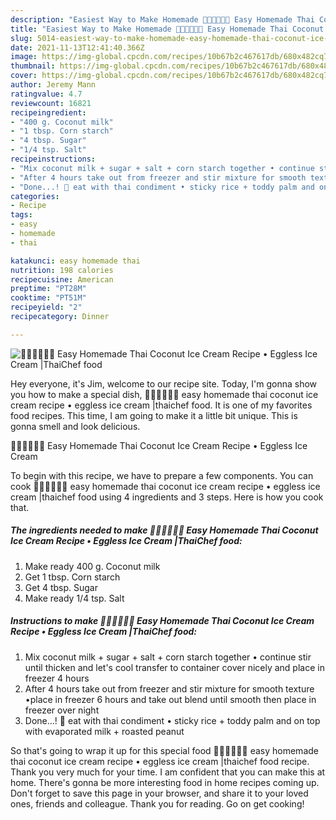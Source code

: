 ```yaml
---
description: "Easiest Way to Make Homemade 🧑🏽‍🍳🧑🏼‍🍳 Easy Homemade Thai Coconut Ice Cream Recipe • Eggless Ice Cream |ThaiChef food"
title: "Easiest Way to Make Homemade 🧑🏽‍🍳🧑🏼‍🍳 Easy Homemade Thai Coconut Ice Cream Recipe • Eggless Ice Cream |ThaiChef food"
slug: 5014-easiest-way-to-make-homemade-easy-homemade-thai-coconut-ice-cream-recipe-eggless-ice-cream-thaichef-food
date: 2021-11-13T12:41:40.366Z
image: https://img-global.cpcdn.com/recipes/10b67b2c467617db/680x482cq70/easy-homemade-thai-coconut-ice-cream-recipe-eggless-ice-cream-thaichef-food-recipe-main-photo.jpg
thumbnail: https://img-global.cpcdn.com/recipes/10b67b2c467617db/680x482cq70/easy-homemade-thai-coconut-ice-cream-recipe-eggless-ice-cream-thaichef-food-recipe-main-photo.jpg
cover: https://img-global.cpcdn.com/recipes/10b67b2c467617db/680x482cq70/easy-homemade-thai-coconut-ice-cream-recipe-eggless-ice-cream-thaichef-food-recipe-main-photo.jpg
author: Jeremy Mann
ratingvalue: 4.7
reviewcount: 16821
recipeingredient:
- "400 g. Coconut milk"
- "1 tbsp. Corn starch"
- "4 tbsp. Sugar"
- "1/4 tsp. Salt"
recipeinstructions:
- "Mix coconut milk + sugar + salt + corn starch together • continue stir until thicken and let&#39;s cool transfer to container cover nicely and place in freezer 4 hours"
- "After 4 hours take out from freezer and stir mixture for smooth texture •place in freezer 6 hours and take out blend until smooth then place in freezer over night"
- "Done...! 🥥 eat with thai condiment • sticky rice + toddy palm and on top with evaporated milk + roasted peanut"
categories:
- Recipe
tags:
- easy
- homemade
- thai

katakunci: easy homemade thai 
nutrition: 198 calories
recipecuisine: American
preptime: "PT28M"
cooktime: "PT51M"
recipeyield: "2"
recipecategory: Dinner

---
```



![🧑🏽‍🍳🧑🏼‍🍳 Easy Homemade Thai Coconut Ice Cream Recipe • Eggless Ice Cream |ThaiChef food](https://img-global.cpcdn.com/recipes/10b67b2c467617db/680x482cq70/easy-homemade-thai-coconut-ice-cream-recipe-eggless-ice-cream-thaichef-food-recipe-main-photo.jpg)

Hey everyone, it's Jim, welcome to our recipe site. Today, I'm gonna show you how to make a special dish, 🧑🏽‍🍳🧑🏼‍🍳 easy homemade thai coconut ice cream recipe • eggless ice cream |thaichef food. It is one of my favorites food recipes. This time, I am going to make it a little bit unique. This is gonna smell and look delicious.



🧑🏽‍🍳🧑🏼‍🍳 Easy Homemade Thai Coconut Ice Cream Recipe • Eggless Ice Cream 

To begin with this recipe, we have to prepare a few components. You can cook 🧑🏽‍🍳🧑🏼‍🍳 easy homemade thai coconut ice cream recipe • eggless ice cream |thaichef food using 4 ingredients and 3 steps. Here is how you cook that.

<!--inarticleads1-->

##### The ingredients needed to make 🧑🏽‍🍳🧑🏼‍🍳 Easy Homemade Thai Coconut Ice Cream Recipe • Eggless Ice Cream |ThaiChef food:

1. Make ready 400 g. Coconut milk
1. Get 1 tbsp. Corn starch
1. Get 4 tbsp. Sugar
1. Make ready 1/4 tsp. Salt




<!--inarticleads2-->

##### Instructions to make 🧑🏽‍🍳🧑🏼‍🍳 Easy Homemade Thai Coconut Ice Cream Recipe • Eggless Ice Cream |ThaiChef food:

1. Mix coconut milk + sugar + salt + corn starch together • continue stir until thicken and let&#39;s cool transfer to container cover nicely and place in freezer 4 hours
1. After 4 hours take out from freezer and stir mixture for smooth texture •place in freezer 6 hours and take out blend until smooth then place in freezer over night
1. Done...! 🥥 eat with thai condiment • sticky rice + toddy palm and on top with evaporated milk + roasted peanut




So that's going to wrap it up for this special food 🧑🏽‍🍳🧑🏼‍🍳 easy homemade thai coconut ice cream recipe • eggless ice cream |thaichef food recipe. Thank you very much for your time. I am confident that you can make this at home. There's gonna be more interesting food in home recipes coming up. Don't forget to save this page in your browser, and share it to your loved ones, friends and colleague. Thank you for reading. Go on get cooking!
